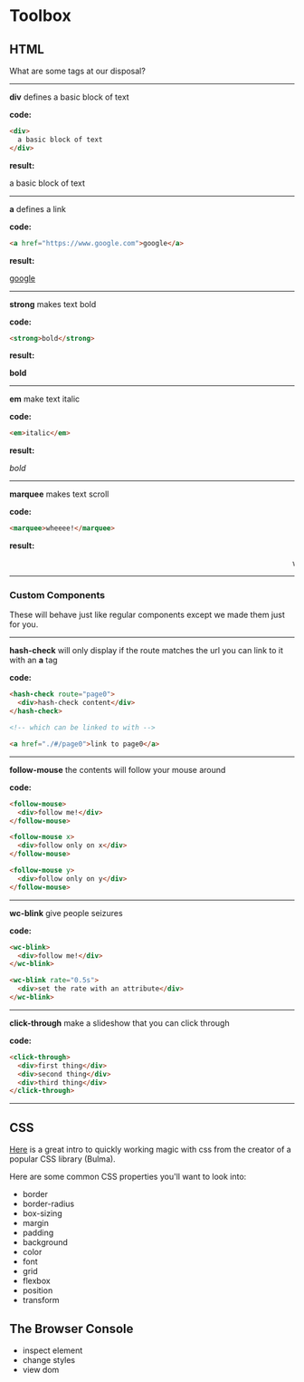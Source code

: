 # Toolbox

## HTML

What are some tags at our disposal?

<hr>

**div** defines a basic block of text

**code:** 

```html
<div>
  a basic block of text
</div>
```

**result:** 

<div>
  a basic block of text
</div>

<hr>

**a** defines a link

**code:** 

```html
<a href="https://www.google.com">google</a>
```

**result:** 

<a href="https://www.google.com">google</a>

<hr>

**strong** makes text bold

**code:** 

```html
<strong>bold</strong>
```

**result:** 

<strong>bold</strong>

<hr>

**em** make text italic

**code:** 

```html
<em>italic</em>
```

**result:** 

<em>bold</em>

<hr>

**marquee** makes text scroll

**code:** 

```html
<marquee>wheeee!</marquee>
```

**result:** 

<marquee>wheeee!</marquee>

<hr>

### Custom Components

These will behave just like regular components except we made them just for you.

<hr>

**hash-check** will only display if the route matches the url you can link to it with an **a** tag

**code:** 

```html
<hash-check route="page0">
  <div>hash-check content</div>
</hash-check>

<!-- which can be linked to with -->

<a href="./#/page0">link to page0</a>
```
<hr>

**follow-mouse** the contents will follow your mouse around

**code:** 

```html
<follow-mouse>
  <div>follow me!</div>
</follow-mouse>

<follow-mouse x>
  <div>follow only on x</div>
</follow-mouse>

<follow-mouse y>
  <div>follow only on y</div>
</follow-mouse>
```

<hr>

**wc-blink** give people seizures

**code:** 

```html
<wc-blink>
  <div>follow me!</div>
</wc-blink>

<wc-blink rate="0.5s">
  <div>set the rate with an attribute</div>
</wc-blink>
```

<hr>

**click-through** make a slideshow that you can click through

**code:** 

```html
<click-through>
  <div>first thing</div>
  <div>second thing</div>
  <div>third thing</div>
</click-through>
```

<hr>

## CSS

[Here](https://jgthms.com/web-design-in-4-minutes/) is a great intro to quickly working magic with css from the creator of a popular CSS library (Bulma).

Here are some common CSS properties you'll want to look into:

- border
- border-radius
- box-sizing
- margin
- padding
- background
- color
- font
- grid
- flexbox
- position
- transform

## The Browser Console

- inspect element
- change styles
- view dom








